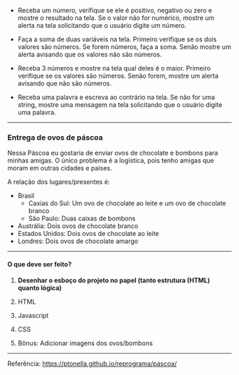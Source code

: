 * Receba um número, verifique se ele é positivo, negativo ou zero e mostre o resultado na tela. Se o valor não for numérico, mostre um alerta na tela solicitando que o usuário digite um número.

* Faça a soma de duas variáveis na tela. Primeiro verifique se os dois valores são números. Se forem números, faça a soma. Senão mostre um alerta avisando que os valores não são números.

* Receba 3 números e mostre na tela qual deles é o maior. Primeiro verifique se os valores são números. Senão forem, mostre um alerta avisando que não são números.

* Receba uma palavra e escreva ao contrário na tela. Se não for uma string, mostre uma mensagem na tela solicitando que o usuário digite uma palavra.


***

### Entrega de ovos de páscoa

Nessa Páscoa eu gostaria de enviar ovos de chocolate e bombons para minhas amigas. O único problema é a logística, pois tenho amigas que moram em outras cidades e países.

A relação dos lugares/presentes é:

* Brasil
  - Caxias do Sul: Um ovo de chocolate ao leite e um ovo de chocolate branco
  - São Paulo: Duas caixas de bombons
* Austrália: Dois ovos de chocolate branco
* Estados Unidos: Dois ovos de chocolate ao leite
* Londres: Dois ovos de chocolate amargo

***

#### O que deve ser feito?

1. **Desenhar o esboço do projeto no papel (tanto estrutura (HTML) quanto lógica)**
2. HTML
3. Javascript
4. CSS

5. Bônus: Adicionar imagens dos ovos/bombons

***

Referência: https://ptonella.github.io/reprograma/pascoa/
